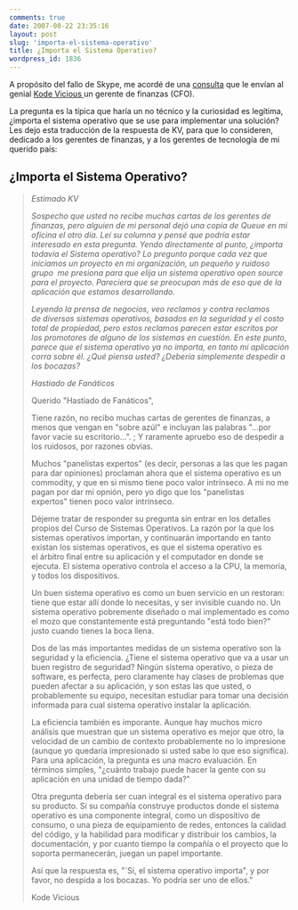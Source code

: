 ```yaml
---
comments: true
date: 2007-08-22 23:35:16
layout: post
slug: 'importa-el-sistema-operativo'
title: ¿Importa el Sistema Operativo?
wordpress_id: 1836
---
```


A propósito del fallo de Skype, me acordé de una [consulta](http://replay.web.archive.org/20071017000912/http://www.acmqueue.org/modules.php?name=Content&pa=showpage&pid=493) que le envían al genial [Kode Vicious ](http://replay.web.archive.org/20071017000912/http://acmqueue.com/modules.php?name=Content&pa=list_pages_categories&cid=10) un gerente de finanzas (CFO).

La pregunta es la típica que haría un no técnico y la curiosidad es legítima, ¿importa el sistema operativo que se use para implementar una solución?
Les dejo esta traducción de la respuesta de KV, para que lo consideren, dedicado a los gerentes de finanzas, y a los gerentes de tecnología de mi querido país:


## ¿Importa el Sistema Operativo?

> 
> _Estimado KV_
> 
> _Sospecho que usted no recibe muchas cartas de los gerentes de finanzas, pero alguien de mi personal dejó una copia de Queue en mi oficina el otro día. Leí su columna y pensé que podría estar interesado en esta pregunta. Yendo directamente al punto, ¿importa todavía el Sistema operativo? Lo pregunto porque cada vez que iniciamos un proyecto en mi organización, un pequeño y ruidoso grupo  me presiona para que elija un sistema operativo open source para el proyecto. Pareciera que se preocupan más de eso que de la aplicación que estamos desarrollando._
> 
> 
> _Leyendo la prensa de negocios, veo reclamos y contra reclamos de diversos sistemas operativos, basados en la seguridad y el costo total de propiedad, pero estos reclamos parecen estar escritos por los promotores de alguno de los sistemas en cuestión. En este punto, parece que el sistema operativo ya no importa, en tanto mi aplicación corra sobre él. ¿Qué piensa usted? ¿Debería simplemente despedir a los bocazas?_
> 
> _Hastiado de Fanáticos_
>
> Querido "Hastiado de Fanáticos",
>
> Tiene razón, no recibo muchas cartas de gerentes de finanzas, a menos que vengan en "sobre azúl" e incluyan las palabras "...por favor vacíe su escritorio...". ; Y raramente apruebo eso de despedir a los ruidosos, por razones obvias.
>
> Muchos "panelistas expertos" (es decir, personas a las que les pagan para dar opiniones) proclaman ahora que el sistema operativo es un commodity, y que en si mismo tiene poco valor intrínseco. A mi no me pagan por dar mi opnión, pero yo digo que los "panelistas expertos" tienen poco valor intrínseco.
>
> Déjeme tratar de responder su pregunta sin entrar en los detalles propios del Curso de Sistemas Operativos. La razón por la que los sistemas operativos importan, y continuarán importando en tanto existan los sistemas operativos, es que el sistema operativo es el árbitro final entre su aplicación y el computador en donde se ejecuta. El sistema operativo controla el acceso a la CPU, la memoria, y todos los dispositivos.
> 
> Un buen sistema operativo es como un buen servicio en un restoran: tiene que estar allí donde lo necesitas, y ser invisible cuando no. Un sistema operativo pobremente diseñado o mal implementado es como el mozo que constantemente está preguntando "está todo bien?" justo cuando tienes la boca llena.
>
> Dos de las más importantes medidas de un sistema operativo son la seguridad y la eficiencia. ¿Tiene el sistema operativo que va a usar un buen registro de seguridad? Ningún sistema operativo, o pieza de software, es perfecta, pero claramente hay clases de problemas que pueden afectar a su aplicación, y son estas las que usted, o probablemente su equipo, necesitan estudiar para tomar una decisión informada para cual sistema operativo instalar la aplicación.
>
> La eficiencia también es imporante. Aunque hay muchos micro análisis que muestran que un sistema operativo es mejor que otro, la velocidad de un cambio de contexto probablemente no lo impresione (aunque yo quedaría impresionado si usted sabe lo que eso significa). Para una aplicación, la pregunta es una macro evaluación. En términos simples, "¿cuánto trabajo puede hacer la gente con su aplicación en una unidad de tiempo dada?"
>
> Otra pregunta debería ser cuan integral es el sistema operativo para su producto. Si su compañía construye productos donde el sistema operativo es una componente integral, como un dispositivo de consumo, o una pieza de equipamiento de redes, entonces la calidad del código, y la habilidad para modificar y distribuir los cambios, la documentación, y por cuanto tiempo la compañía o el proyecto que lo soporta permanecerán, juegan un papel importante.
>
> Así que la respuesta es, "´Sí, el sistema operativo importa", y por favor, no despida a los bocazas. Yo podría ser uno de ellos."
>
> Kode Vicious
